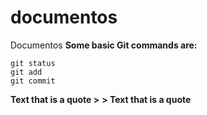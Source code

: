 # documentos
Documentos
**Some basic Git commands are:**

```
git status
git add
git commit
```
**Text that is a quote >**
**> Text that is a quote**
